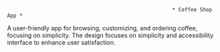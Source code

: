                                                           * Coffee Shop App *

A user-friendly app for browsing, customizing, and ordering coffee, focusing on simplicity. The design focuses on simplicity and accessibility interface to enhance user satisfaction.
